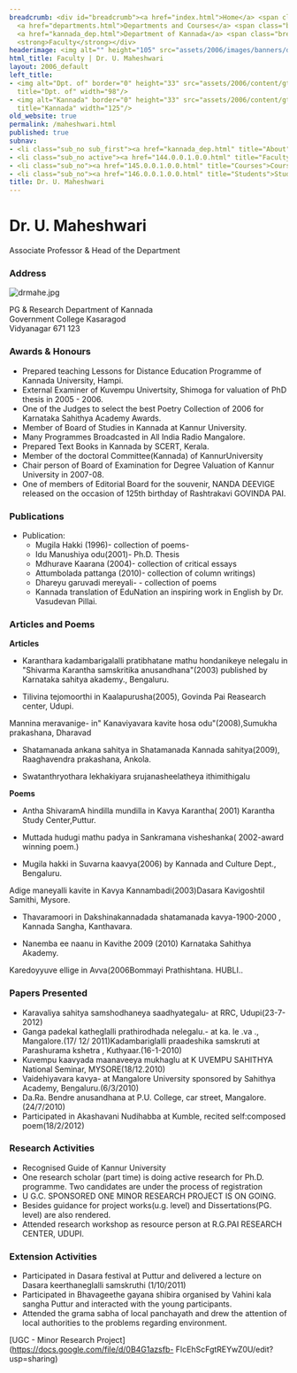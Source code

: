 ```yaml
---
breadcrumb: <div id="breadcrumb"><a href="index.html">Home</a> <span class="breadcrumb_spacer">&gt;</span>
  <a href="departments.html">Departments and Courses</a> <span class="breadcrumb_spacer">&gt;</span>
  <a href="kannada_dep.html">Department of Kannada</a> <span class="breadcrumb_spacer">&gt;</span>
  <strong>Faculty</strong></div>
headerimage: <img alt="" height="105" src="assets/2006/images/banners/departments.jpg" width="472"/>
html_title: Faculty | Dr. U. Maheshwari
layout: 2006_default
left_title:
- <img alt="Dpt. of" border="0" height="33" src="assets/2006/content/gt/fcb6421c7c62628408190d4ca84029e5.png"
  title="Dpt. of" width="98"/>
- <img alt="Kannada" border="0" height="33" src="assets/2006/content/gt/6d1c89c86660edb0002b8112a1a1ee0f.png"
  title="Kannada" width="125"/>
old_website: true
permalink: /maheshwari.html
published: true
subnav:
- <li class="sub_no sub_first"><a href="kannada_dep.html" title="About">About</a></li>
- <li class="sub_no active"><a href="144.0.0.1.0.0.html" title="Faculty">Faculty</a></li>
- <li class="sub_no"><a href="145.0.0.1.0.0.html" title="Courses">Courses</a></li>
- <li class="sub_no"><a href="146.0.0.1.0.0.html" title="Students">Students</a></li>
title: Dr. U. Maheshwari
---
```


# Dr. U. Maheshwari

Associate Professor & Head of the Department

### Address

![drmahe.jpg](assets/2006/content/assets/2006/images/47f7f50d4bee2af9482e6dd14f266f23.jpg)

PG & Research Department of Kannada  
Government College Kasaragod  
Vidyanagar 671 123

### Awards & Honours

  * Prepared teaching Lessons for Distance Education Programme of Kannada University, Hampi.
  * External Examiner of Kuvempu Univertsity, Shimoga for valuation of PhD thesis in 2005 - 2006.
  * One of the Judges to select the best Poetry Collection of 2006 for Karnataka Sahithya Academy Awards.
  * Member of Board of Studies in Kannada at Kannur University.
  * Many Programmes Broadcasted in All India Radio Mangalore.
  * Prepared Text Books in Kannada by SCERT, Kerala.
  * Member of the doctoral Committee(Kannada) of KannurUniversity
  * Chair person of Board of Examination for Degree Valuation of Kannur University in 2007-08.
  * One of members of Editorial Board for the souvenir, NANDA DEEVIGE released on the occasion of 125th birthday of Rashtrakavi GOVINDA PAI.

### Publications

  * Publication:
    * Mugila Hakki (1996)- collection of poems-
    * Idu Manushiya odu(2001)- Ph.D. Thesis
    * Mdhurave Kaarana (2004)- collection of critical essays
    * Attumbolada pattanga (2010)- collection of column writings)
    * Dhareyu garuvadi mereyali- - collection of poems
    * Kannada translation of EduNation an inspiring work in English by Dr. Vasudevan Pillai.

### Articles and Poems

**Articles**

  * Karanthara kadambarigalalli pratibhatane mathu hondanikeye nelegalu in "Shivarma Karantha samskritika anusandhana"(2003) published by Karnataka sahitya akademy., Bengaluru.

  * Tilivina tejomoorthi in Kaalapurusha(2005), Govinda Pai Reasearch center, Udupi.

Mannina meravanige- in" Kanaviyavara kavite hosa odu"(2008),Sumukha
prakashana, Dharavad

  * Shatamanada ankana sahitya in Shatamanada Kannada sahitya(2009), Raaghavendra prakashana, Ankola.

  * Swatanthryothara lekhakiyara srujanasheelatheya ithimithigalu

**Poems**

  * Antha ShivaramA hindilla mundilla in Kavya Karantha( 2001) Karantha Study Center,Puttur.

  * Muttada hudugi mathu padya in Sankramana visheshanka( 2002-award winning poem.)

  * Mugila hakki in Suvarna kaavya(2006) by Kannada and Culture Dept., Bengaluru.

Adige maneyalli kavite in Kavya Kannambadi(2003)Dasara KavigoshtiI Samithi,
Mysore.

  * Thavaramoori in Dakshinakannadada shatamanada kavya-1900-2000 , Kannada Sangha, Kanthavara.

  * Nanemba ee naanu in Kavithe 2009 (2010) Karnataka Sahithya Akademy.

Karedoyyuve ellige in Avva(2006Bommayi Prathishtana. HUBLI..

### Papers Presented

  * Karavaliya sahitya samshodhaneya saadhyategalu- at RRC, Udupi(23-7-2012)
  * Ganga padekal katheglalli prathirodhada nelegalu.- at ka. le .va ., Mangalore.(17/ 12/ 2011)Kadambariglalli praadeshika samskruti at Parashurama kshetra , Kuthyaar.(16-1-2010)
  * Kuvempu kaavyada maanaveeya mukhaglu at K UVEMPU SAHITHYA National Seminar, MYSORE(18/12.2010)
  * Vaidehiyavara kavya- at Mangalore University sponsored by Sahithya Academy, Bengaluru.(6/3/2010)
  * Da.Ra. Bendre anusandhana at P.U. College, car street, Mangalore.(24/7/2010)
  * Participated in Akashavani Nudihabba at Kumble, recited self:composed poem(18/2/2012)

### Research Activities

  * Recognised Guide of Kannur University
  * One research scholar (part time) is doing active research for Ph.D. programme. Two candidates are under the process of registration
  * U G.C. SPONSORED ONE MINOR RESEARCH PROJECT IS ON GOING.
  * Besides guidance for project works(u.g. level) and Dissertations(PG. level) are also rendered.
  * Attended research workshop as resource person at R.G.PAI RESEARCH CENTER, UDUPI.

### Extension Activities

  * Participated in Dasara festival at Puttur and delivered a lecture on Dasara keerthaneglalli samskruthi (1/10/2011)
  * Participated in Bhavageethe gayana shibira organised by Vahini kala sangha Puttur and interacted with the young participants.
  * Attended the grama sabha of local panchayath and drew the attention of local authorities to the problems regarding environment.

[UGC - Minor Research Project](https://docs.google.com/file/d/0B4G1azsfb-
FlcEhScFgtREYwZ0U/edit?usp=sharing)